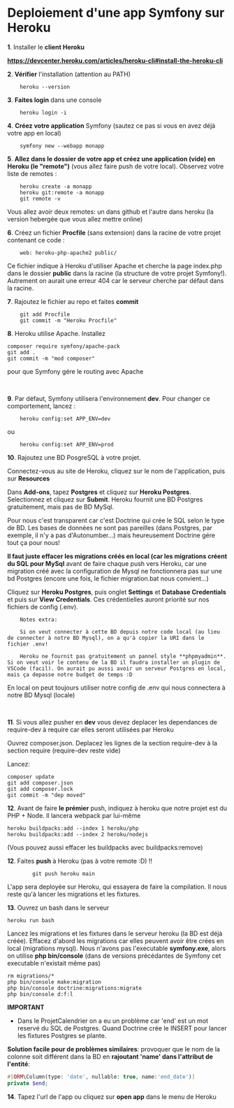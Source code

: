# Deploiement d'une app Symfony sur Heroku 


**1**. Installer le **client Heroku**
 
**https://devcenter.heroku.com/articles/heroku-cli#install-the-heroku-cli**

**2**. **Vérifier** l'installation (attention au PATH)

        heroku --version

**3**. **Faites login** dans une console

        heroku login -i

**4**. **Créez votre application** Symfony (sautez ce pas si vous en avez déjà votre app en local)

        symfony new --webapp monapp


**5**. **Allez dans le dossier de votre app et créez une application (vide) en Heroku (le "remote")** (vous allez faire push de votre local). Observez votre liste de remotes :

        heroku create -a monapp
        heroku git:remote -a monapp
        git remote -v 

Vous allez avoir deux remotes: un dans github et l'autre dans heroku (la version hebergée que vous allez mettre online)


**6**. Créez un fichier **Procfile** (sans extension) dans la racine de votre projet contenant ce code :

        web: heroku-php-apache2 public/

Ce fichier indique à Heroku d'utiliser Apache et cherche la page index.php dans le dossier **public** dans la racine (la structure de votre projet Symfony!). Autrement on aurait une erreur 404 car le serveur cherche par défaut dans la racine.

**7**. Rajoutez le fichier au repo et faites **commit**
   
        git add Procfile
        git commit -m "Heroku Procfile"

**8**. Heroku utilise Apache. Installez 

```
composer require symfony/apache-pack
git add .
git commit -m "mod composer"
```
pour que Symfony gére le routing avec Apache


<br>

**9**. Par défaut, Symfony utilisera l'environnement **dev**. Pour changer ce comportement, lancez :

        heroku config:set APP_ENV=dev

ou 

        heroku config:set APP_ENV=prod


**10**. Rajoutez une BD PosgreSQL à votre projet.

Connectez-vous au site de Heroku, cliquez sur le nom de l'application, puis sur **Resources**

Dans **Add-ons**, tapez **Postgres** et cliquez sur **Heroku Postgres**.
Selectionnez et cliquez sur **Submit**.
Heroku fournit une BD Postgres gratuitement, mais pas de BD MySql.

Pour nous c'est transparent car c'est Doctrine qui crée le SQL selon le type de BD. Les bases de données ne sont pas pareilles (dans Postgres, par exemple, il n'y a pas d'Autonumber...) mais heureusement Doctrine gére tout ça pour nous!

**Il faut juste effacer les migrations créés en local (car les migrations créent du SQL pour MySql** avant de faire chaque push vers Heroku, car une migration créé avec la configuration de Mysql ne fonctionnera pas sur une bd Postgres (encore une fois, le fichier migration.bat nous convient...)

Cliquez sur **Heroku Postgres**, puis onglet **Settings** et **Database Credentials** et puis sur **View Credentials**. Ces crédentielles auront priorité sur nos fichiers de config (.env).

        Notes extra: 

        Si on veut connecter à cette BD depuis notre code local (au lieu de connecter à notre BD Mysql), on a qu'à copier la URI dans le fichier .env!

        Heroku ne fournit pas gratuitement un pannel style **phpmyadmin**. Si on veut voir le contenu de la BD il faudra installer un plugin de VSCode (facil). On aurait pu aussi avoir un serveur Postgres en local, mais ça depasse notre budget de temps :D

En local on peut toujours utiliser notre config de .env qui nous connectera à notre BD Mysql (locale)

<br>

**11**. Si vous allez pusher en **dev** vous devez deplacer les dependances de require-dev à require car elles seront utilisées par Heroku

Ouvrez composer.json. Deplacez les lignes de la section require-dev à la section require (require-dev reste vide)

Lancez:

```
composer update
git add composer.json
git add composer.lock
git commit -m "dep moved"
```


**12**. Avant de faire **le prémier** push, indiquez à heroku que notre projet est du PHP + Node. Il lancera webpack par lui-même

```
heroku buildpacks:add --index 1 heroku/php
heroku buildpacks:add --index 2 heroku/nodejs
```
(Vous pouvez aussi effacer les buildpacks avec buildpacks:remove)

**12**. Faites **push** à Heroku (pas à votre remote :D) !!
```
        git push heroku main
```

L'app sera deployée sur Heroku, qui essayera de faire la compilation. Il nous reste qu'à lancer les migrations et les fixtures.

**13**. Ouvrez un bash dans le serveur
```
heroku run bash
```
Lancez les migrations et les fixtures dans le serveur heroku (la BD est déjà créée). Effacez d'abord les migrations car elles peuvent avoir être crées en local (migrations mysql). Nous n'avons pas l'executable **symfony.exe**, alors on utilise **php bin/console** (dans de versions précédantes de Symfony cet executable n'existait même pas)
``` 
rm migrations/*
php bin/console make:migration
php bin/console doctrine:migrations:migrate
php bin/console d:f:l
```

**IMPORTANT**

- Dans le ProjetCalendrier on a eu un problème car 'end' est un mot reservé du SQL de Postgres. Quand Doctrine crée le INSERT pour lancer les fixtures Postgres se plante.

**Solution facile pour de problèmes similaires**: provoquer que le nom de la colonne soit différent dans la BD en **rajoutant 'name' dans l'attribut de l'entité**:

```php
#[ORM\Column(type: 'date', nullable: true, name:'end_date')]
private $end;
```

**14**. Tapez l'url de l'app ou cliquez sur **open app** dans le menu de Heroku


